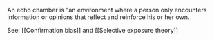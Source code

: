 An echo chamber is "an environment where a person only encounters information or opinions that reflect and reinforce his or her own.

See: [[Confirmation bias]] and [[Selective exposure theory]]